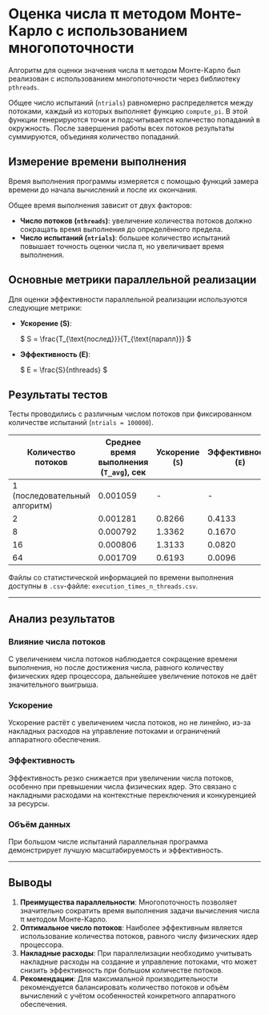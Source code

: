 # Оценка числа π методом Монте-Карло с использованием многопоточности

Алгоритм для оценки значения числа π методом Монте-Карло был реализован с использованием многопоточности через библиотеку `pthreads`. 

Общее число испытаний (`ntrials`) равномерно распределяется между потоками, каждый из которых выполняет функцию `compute_pi`. В этой функции генерируются точки и подсчитывается количество попаданий в окружность. После завершения работы всех потоков результаты суммируются, объединяя количество попаданий.

## Измерение времени выполнения

Время выполнения программы измеряется с помощью функций замера времени до начала вычислений и после их окончания. 

Общее время выполнения зависит от двух факторов:
- **Число потоков (`nthreads`)**: увеличение количества потоков должно сокращать время выполнения до определённого предела.
- **Число испытаний (`ntrials`)**: большее количество испытаний повышает точность оценки числа π, но увеличивает время выполнения.

## Основные метрики параллельной реализации

Для оценки эффективности параллельной реализации используются следующие метрики:

- **Ускорение (S)**:

  $`
  S = \frac{T_{\text{послед}}}{T_{\text{паралл}}}
  `$

- **Эффективность (E)**:

  $`
  E = \frac{S}{nthreads}
  `$

## Результаты тестов

Тесты проводились с различным числом потоков при фиксированном количестве испытаний (`ntrials = 100000`).

| Количество потоков | Среднее время выполнения (`T_avg`), сек | Ускорение (`S`) | Эффективность (`E`) |
|--------------------|-----------------------------------------|-----------------|---------------------|
| 1 (последовательный алгоритм) | 0.001059 | -       | -       |
| 2  | 0.001281 | 0.8266 | 0.4133 |
| 8  | 0.000792 | 1.3362 | 0.1670 |
| 16 | 0.000806 | 1.3133 | 0.0820 |
| 64 | 0.001709 | 0.6193 | 0.0096 |

Файлы со статистической информацией по времени выполнения доступны в `.csv`-файле: `execution_times_n_threads.csv`.

---

## Анализ результатов

### Влияние числа потоков
С увеличением числа потоков наблюдается сокращение времени выполнения, но после достижения числа, равного количеству физических ядер процессора, дальнейшее увеличение потоков не даёт значительного выигрыша.

### Ускорение
Ускорение растёт с увеличением числа потоков, но не линейно, из-за накладных расходов на управление потоками и ограничений аппаратного обеспечения.

### Эффективность
Эффективность резко снижается при увеличении числа потоков, особенно при превышении числа физических ядер. Это связано с накладными расходами на контекстные переключения и конкуренцией за ресурсы.

### Объём данных
При большом числе испытаний параллельная программа демонстрирует лучшую масштабируемость и эффективность.

---

## Выводы

1. **Преимущества параллельности**: Многопоточность позволяет значительно сократить время выполнения задачи вычисления числа π методом Монте-Карло.
2. **Оптимальное число потоков**: Наиболее эффективным является использование количества потоков, равного числу физических ядер процессора.
3. **Накладные расходы**: При параллелизации необходимо учитывать накладные расходы на создание и управление потоками, что может снизить эффективность при большом количестве потоков.
4. **Рекомендации**: Для максимальной производительности рекомендуется балансировать количество потоков и объём вычислений с учётом особенностей конкретного аппаратного обеспечения.
